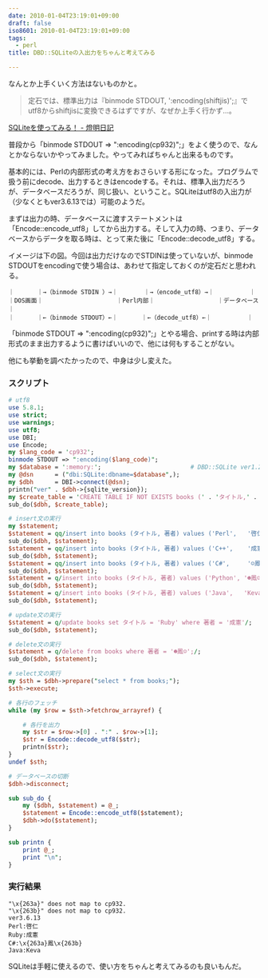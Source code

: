 ```yaml
---
date: 2010-01-04T23:19:01+09:00
draft: false
iso8601: 2010-01-04T23:19:01+09:00
tags:
  - perl
title: DBD::SQLiteの入出力をちゃんと考えてみる

---
```


なんとか上手くいく方法はないものかと。

> 定石では、標準出力は『binmode STDOUT, ':encoding(shiftjis)';』でutf8からshiftjisに変換できるはずですが、なぜか上手く行かず…。

[SQLiteを使ってみる！ - 燈明日記](http://d.hatena.ne.jp/chaichanPaPa/20091130/1259573120)

普段から「binmode STDOUT => ":encoding(cp932)";」をよく使うので、なんとかならないかやってみました。やってみればちゃんと出来るものです。

基本的には、Perlの内部形式の考え方をおさらいする形になった。プログラムで扱う前にdecode、出力するときはencodeする。それは、標準入出力だろうが、データベースだろうが、同じ扱い、ということ。SQLiteはutf8の入出力が（少なくともver3.6.13では）可能のようだ。

まずは出力の時、データベースに渡すステートメントは「Encode::encode_utf8」してから出力する。そして入力の時、つまり、データベースからデータを取る時は、とって来た後に「Encode::decode_utf8」する。

イメージは下の図。今回は出力だけなのでSTDINは使っていないが、binmode STDOUTをencodingで使う場合は、あわせて指定しておくのが定石だと思われる。

```
｜   　　｜→（binmode STDIN ）→｜    　　｜→（encode_utf8）→｜　　　　　　｜
｜DOS画面｜　　              　　｜Perl内部｜　　           　　｜データベース｜
｜   　　｜←（binmode STDOUT）←｜　　　　｜←（decode_utf8）←｜　　　　　　｜
```

「binmode STDOUT => ":encoding(cp932)";」とやる場合、printする時は内部形式のまま出力するように書けばいいので、他には何もすることがない。

他にも挙動を調べたかったので、中身は少し変えた。

### スクリプト

```perl
# utf8
use 5.8.1;
use strict;
use warnings;
use utf8;
use DBI;
use Encode;
my $lang_code = 'cp932';
binmode STDOUT => ":encoding($lang_code)";
my $database = ':memory:';                         # DBD::SQLite ver1.27以降
my @dsn      = ("dbi:SQLite:dbname=$database",);
my $dbh      = DBI->connect(@dsn);
printn("ver" . $dbh->{sqlite_version});
my $create_table = 'CREATE TABLE IF NOT EXISTS books (' . 'タイトル,' . '著者' . ');';
sub_do($dbh, $create_table);

# insert文の実行
my $statement;
$statement = qq/insert into books (タイトル, 著者) values ('Perl',   '啓仁');/;
sub_do($dbh, $statement);
$statement = qq/insert into books (タイトル, 著者) values ('C++',    '成憲');/;
sub_do($dbh, $statement);
$statement = qq/insert into books (タイトル, 著者) values ('C#',     '☺鳳☻');/;
sub_do($dbh, $statement);
$statement = q/insert into books (タイトル, 著者) values ('Python', '☻鳳☺');/;
sub_do($dbh, $statement);
$statement = q/insert into books (タイトル, 著者) values ('Java',   'Keva');/;
sub_do($dbh, $statement);

# update文の実行
$statement = q/update books set タイトル = 'Ruby' where 著者 = '成憲'/;    # 著者が'成憲'のタイトルを「Ruby」に更新
sub_do($dbh, $statement);

# delete文の実行
$statement = q/delete from books where 著者 = '☻鳳☺';/;
sub_do($dbh, $statement);

# select文の実行
my $sth = $dbh->prepare("select * from books;");
$sth->execute;

# 各行のフェッチ
while (my $row = $sth->fetchrow_arrayref) {

    # 各行を出力
    my $str = $row->[0] . ":" . $row->[1];
    $str = Encode::decode_utf8($str);
    printn($str);
}
undef $sth;

# データベースの切断
$dbh->disconnect;

sub sub_do {
    my ($dbh, $statement) = @_;
    $statement = Encode::encode_utf8($statement);
    $dbh->do($statement);
}

sub printn {
    print @_;
    print "\n";
}
```

### 実行結果

```
"\x{263a}" does not map to cp932.
"\x{263b}" does not map to cp932.
ver3.6.13
Perl:啓仁
Ruby:成憲
C#:\x{263a}鳳\x{263b}
Java:Keva
```

SQLiteは手軽に使えるので、使い方をちゃんと考えてみるのも良いもんだ。
